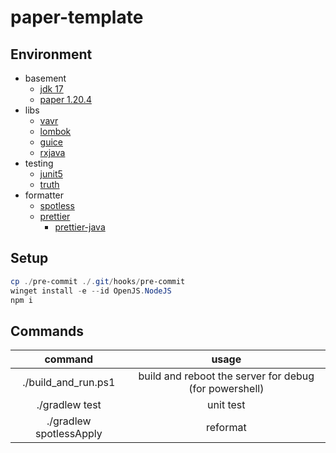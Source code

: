# paper-template

## Environment
- basement
  - [jdk 17](https://openjdk.java.net/projects/jdk/17/)
  - [paper 1.20.4](https://papermc.io/downloads/paper)
- libs
  - [vavr](https://docs.vavr.io/)
  - [lombok](https://projectlombok.org/)
  - [guice](https://github.com/google/guice)
  - [rxjava](https://github.com/ReactiveX/RxJava)
- testing
  - [junit5](https://junit.org/junit5/)
  - [truth](https://truth.dev/)
- formatter
  - [spotless](https://github.com/diffplug/spotless)
  - [prettier](https://prettier.io/)
    - [prettier-java](https://github.com/jhipster/prettier-java)

## Setup

```powershell
cp ./pre-commit ./.git/hooks/pre-commit
winget install -e --id OpenJS.NodeJS
npm i
```

## Commands

|         command         |                         usage                          |
|:-----------------------:|:------------------------------------------------------:|
|   ./build_and_run.ps1   | build and reboot the server for debug (for powershell) |
|     ./gradlew test      |                       unit test                        |
| ./gradlew spotlessApply |                        reformat                        |
